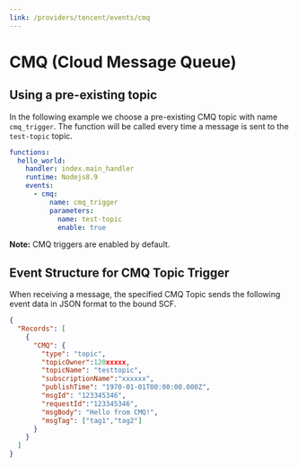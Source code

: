 ```yaml
---
link: /providers/tencent/events/cmq
---
```


# CMQ (Cloud Message Queue)

## Using a pre-existing topic

In the following example we choose a pre-existing CMQ topic with name `cmq_trigger`. The function will be called every time a message is sent to the `test-topic` topic.

```yml
functions:
  hello_world:
    handler: index.main_handler
    runtime: Nodejs8.9
    events:
      - cmq:
          name: cmq_trigger
          parameters:
            name: test-topic
            enable: true
```

**Note:** CMQ triggers are enabled by default.

## Event Structure for CMQ Topic Trigger

When receiving a message, the specified CMQ Topic sends the following event data in JSON format to the bound SCF.

```json
{
  "Records": [
    {
      "CMQ": {
        "type": "topic",
        "topicOwner":120xxxxx,
        "topicName": "testtopic",
        "subscriptionName":"xxxxxx",
        "publishTime": "1970-01-01T00:00:00.000Z",
        "msgId": "123345346",
        "requestId":"123345346",
        "msgBody": "Hello from CMQ!",
        "msgTag": ["tag1","tag2"]
      }
    }
  ]
}
```
